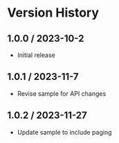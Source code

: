 # Version History

## 1.0.0 / 2023-10-2

- Initial release

## 1.0.1 / 2023-11-7

- Revise sample for API changes

## 1.0.2 / 2023-11-27

- Update sample to include paging
